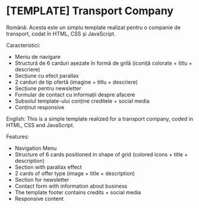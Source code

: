 # [TEMPLATE] Transport Company
 
Română:
Acesta este un simplu template realizat pentru o companie de transport, codat în HTML, CSS și JavaScript.

Caracteristici:
- Meniu de navigare
- Structură de 6 carduri așezate în formă de grilă (iconiță colorate + titlu + descriere)
- Secțiune cu efect parallax
- 2 carduri de tip ofertă (imagine + titlu + descriere)
- Secțiune pentru newsletter
- Formular de contact cu informații despre afacere
- Subsolul template-ului conține creditele + social media
- Conținut responsive

English:
This is a simple template realized for a transport company, coded in HTML, CSS and JavaScript.

Features:
- Navigation Menu
- Structure of 6 cards positioned in shape of grid (colored icons + title + description)
- Section with parallax effect
- 2 cards of offer type (image + title + description)
- Section for newsletter
- Contact form with information about business
- The template footer contains credits + social media
- Responsive content
